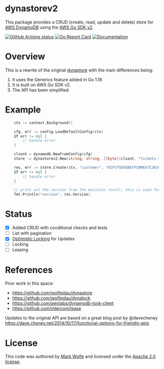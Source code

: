 # dynastorev2

This package provides a CRUD (create, read, update and delete) store for [AWS DynamoDB](https://aws.amazon.com/dynamodb/) using the [AWS Go SDK v2](https://github.com/aws/aws-sdk-go-v2/).

[![GitHub Actions status](https://github.com/wolfeidau/dynastorev2/workflows/Go/badge.svg?branch=master)](https://github.com/wolfeidau/dynastorev2/actions?query=workflow%3AGo)
[![Go Report Card](https://goreportcard.com/badge/github.com/wolfeidau/dynastorev2)](https://goreportcard.com/report/github.com/wolfeidau/dynastorev2)
[![Documentation](https://godoc.org/github.com/wolfeidau/dynastorev2?status.svg)](https://godoc.org/github.com/wolfeidau/dynastorev2)

# Overview

This is a rewrite of the original [dynastore](https://github.com/wolfeidau/dynastore) with the main differences being:

1. It uses the Generics feature added in Go 1.18
2. It is built on AWS Go SDK v2.
3. The API has been simplified.

# Example

```go
	ctx := context.Background()

	cfg, err := config.LoadDefaultConfig(ctx)
	if err != nil {
		// handle error
	}

	client = dynamodb.NewFromConfig(cfg)
	store := dynastorev2.New[string, string, []byte](client, "tickets-table")

	res, err := store.Create(ctx, "customer", "01FCFSDXQ8EYFCNMEA7C2WJG74", []byte(`{"name": "Stax"}`))
	if err != nil {
		// handle error
	}

	// print out the version from the mutation result, this is used for optimistic locking
	fmt.Println("version", res.Version)
```

# Status

* [x] Added CRUD with conditional checks and tests
* [ ] List with pagination
* [x] [Optimistic Locking](https://docs.aws.amazon.com/amazondynamodb/latest/developerguide/DynamoDBMapper.OptimisticLocking.html) for Updates
* [ ] Locking
* [ ] Leasing

# References

Prior work in this space:

* https://github.com/wolfeidau/dynastore
* https://github.com/wolfeidau/dynalock
* https://github.com/awslabs/dynamodb-lock-client
* https://github.com/intercom/lease

Updates to the original API are based on a great blog post by @davecheney https://dave.cheney.net/2014/10/17/functional-options-for-friendly-apis

# License

This code was authored by [Mark Wolfe](https://github.com/wolfeidau) and licensed under the [Apache 2.0 license](http://www.apache.org/licenses/LICENSE-2.0).